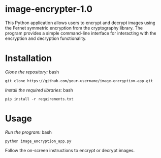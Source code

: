 # image-encrypter-1.0
This Python application allows users to encrypt and decrypt images using the Fernet symmetric encryption from the cryptography library. The program provides a simple command-line interface for interacting with the encryption and decryption functionality.

# Installation
*Clone the repository:*
bash

    git clone https://github.com/your-username/image-encryption-app.git
*Install the required libraries:*
bash

    pip install -r requirements.txt

# Usage
*Run the program:*
bash

    python image_encryption_app.py
Follow the on-screen instructions to encrypt or decrypt images.
